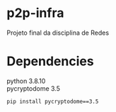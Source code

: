 # p2p-infra
Projeto final da disciplina de Redes

# Dependencies
python 3.8.10<br>
pycryptodome 3.5

`pip install pycryptodome==3.5`
